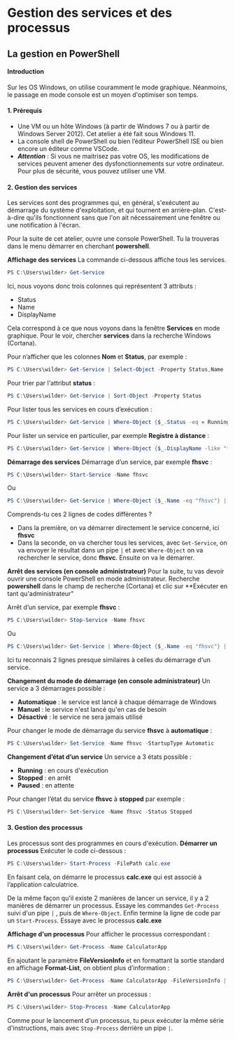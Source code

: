 # Gestion des services et des processus

## La gestion en PowerShell

#### Introduction

Sur les OS Windows, on utilise couramment le mode graphique. Néanmoins, le passage en mode console est un moyen d'optimiser son temps.

#### 1. Prérequis

* Une VM ou un hôte Windows (à partir de Windows 7 ou à partir de Windows Server 2012). Cet atelier a été fait sous Windows 11.
* La console shell de PowerShell ou bien l’éditeur PowerShell ISE ou bien encore un éditeur comme VSCode.
* ***Attention*** : Si vous ne maitrisez pas votre OS, les modifications de services peuvent amener des dysfonctionnements sur votre ordinateur. Pour plus de sécurité, vous pouvez utiliser une VM.

#### 2. Gestion des services

Les services sont des programmes qui, en général, s'exécutent au démarrage du système d'exploitation, et qui tournent en arrière-plan. C'est-à-dire qu'ils fonctionnent sans que l'on ait nécessairement une fenêtre ou une notification à l'écran.

Pour la suite de cet atelier, ouvre une console PowerShell.
Tu la trouveras dans le menu  démarrer en cherchant **powershell**.

**Affichage des services**
La commande ci-dessous affiche tous les services.

```powershell
PS C:\Users\wilder> Get-Service
```

Ici, nous voyons donc trois colonnes qui représentent 3 attributs :

* Status
* Name
* DisplayName

Cela correspond à ce que nous voyons dans la fenêtre **Services** en mode graphique.
Pour le voir, chercher **services** dans la recherche Windows (Cortana).

Pour n’afficher que les colonnes **Nom** et **Status**, par exemple :

```powershell
PS C:\Users\wilder> Get-Service | Select-Object -Property Status,Name
```

Pour trier par l'attribut **status** :

```powershell
PS C:\Users\wilder> Get-Service | Sort-Object -Property Status
```

Pour lister tous les services en cours d’exécution :

```powershell
PS C:\Users\wilder> Get-Service | Where-Object {$_.Status -eq « Running »}
```

Pour lister un service en particulier, par exemple **Registre à distance** :

```powershell
PS C:\Users\wilder> Get-Service | Where-Object {$_.DisplayName -like "*registre à distance*"}
```

**Démarrage des services**
Démarrage d’un service, par exemple **fhsvc** :

```powershell
PS C:\Users\wilder> Start-Service -Name fhsvc
```

Ou

```powershell
PS C:\Users\wilder> Get-Service | Where-Object {$_.Name -eq "fhsvc"} | Start-Service
```

Comprends-tu ces 2 lignes de codes différentes ?

* Dans la première, on va démarrer directement le service concerné, ici **fhsvc**
* Dans la seconde, on va chercher tous les services, avec `Get-Service`, on va envoyer le résultat dans un pipe `|` et avec `Where-Object` on va rechercher le service, donc **fhsvc**. Ensuite on va le démarrer.

**Arrêt des services (en console administrateur)**
Pour la suite, tu vas devoir ouvrir une console PowerShell en mode administrateur.
Recherche **powershell** dans le champ de recherche (Cortana) et clic sur **Exécuter en tant qu'administrateur"

Arrêt d’un service, par exemple **fhsvc** :

```powershell
PS C:\Users\wilder> Stop-Service -Name fhsvc
```

Ou

```powershell
PS C:\Users\wilder> Get-Service | Where-Object {$_.Name -eq "fhsvc"} | Stop-Service
```

Ici tu reconnais 2 lignes presque similaires à celles du démarrage d'un service.

**Changement du mode de démarrage (en console administrateur)**
Un service a 3 démarrages possible :

* **Automatique** : le service est lancé à chaque démarrage de Windows
* **Manuel** : le service n'est lancé qu'en cas de besoin
* **Désactivé** : le service ne sera jamais utilisé

Pour changer le mode de démarrage du service **fhsvc** à **automatique** :

```powershell
PS C:\Users\wilder> Set-Service -Name fhsvc -StartupType Automatic
```

**Changement d’état d’un service**
Un service a 3 états possible :

* **Running** : en cours d'exécution
* **Stopped** : en arrêt
* **Paused** : en attente

Pour changer l’état du service **fhsvc** à **stopped** par exemple :

```powershell
PS C:\Users\wilder> Set-Service -Name fhsvc -Status Stopped
```

#### 3. Gestion des processus

Les processus sont des programmes en cours d'exécution.
**Démarrer un processus**
Exécuter le code ci-dessous :

```powershell
PS C:\Users\wilder> Start-Process -FilePath calc.exe
```

En faisant cela, on démarre le processus **calc.exe** qui est associé à l’application calculatrice.

De la même façon qu'il existe 2 manières de lancer un service, il y a 2 manières de démarrer un processus. Essaye les commandes `Get-Process` suivi d'un pipe `|` , puis de `Where-Object`. Enfin termine la ligne de code par un `Start-Process`.
Essaye avec le processus **calc.exe**

**Affichage d'un processus**
Pour afficher le processus correspondant :

```powershell
PS C:\Users\wilder> Get-Process -Name CalculatorApp
```

En ajoutant le paramètre **FileVersionInfo** et en formattant la sortie standard en affichage **Format-List**, on obtient plus d’information :

```powershell
PS C:\Users\wilder> Get-Process -Name CalculatorApp -FileVersionInfo | Format-List
```

**Arrêt d'un processus**
Pour arrêter un processus :

```powershell
PS C:\Users\wilder> Stop-Process -Name CalculatorApp
```

Comme pour le lancement d'un processus, tu peux exécuter la même série d'instructions, mais avec `Stop-Process` derrière un pipe `|`.